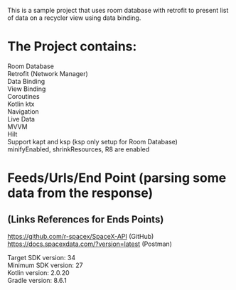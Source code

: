 This is a sample project that uses room database with retrofit to present list of data on a recycler view using data binding. <br />

# The Project contains:
Room Database <br />
Retrofit (Network Manager) <br />
Data Binding <br />
View Binding <br />
Coroutines <br />
Kotlin ktx <br />
Navigation <br />
Live Data <br />
MVVM <br />
Hilt <br />
Support kapt and ksp (ksp only setup for Room Database) <br />
minifyEnabled, shrinkResources, R8 are enabled <br />

# Feeds/Urls/End Point (parsing some data from the response)
## (Links References for Ends Points)
https://github.com/r-spacex/SpaceX-API (GitHub) <br />
https://docs.spacexdata.com/?version=latest (Postman) <br />

Target SDK version: 34 <br />
Minimum SDK version: 27 <br />
Kotlin version: 2.0.20 <br />
Gradle version: 8.6.1 <br />